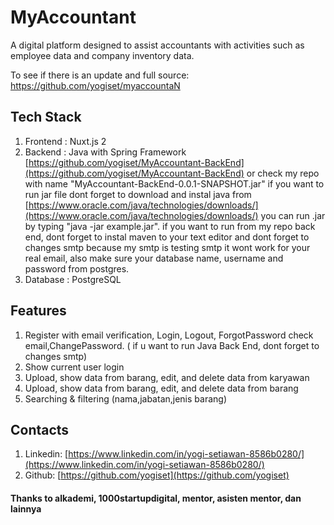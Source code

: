 # MyAccountant

A digital platform designed to assist accountants with activities such as employee data and company inventory data.

To see if there is an update and full source: https://github.com/yogiset/myaccountaN


## Tech Stack
1. Frontend : Nuxt.js 2
2. Backend : Java with Spring Framework [https://github.com/yogiset/MyAccountant-BackEnd](https://github.com/yogiset/MyAccountant-BackEnd)
   or check my repo with name "MyAccountant-BackEnd-0.0.1-SNAPSHOT.jar"
   if you want to run jar file dont forget to download and instal java from [https://www.oracle.com/java/technologies/downloads/](https://www.oracle.com/java/technologies/downloads/)
   you can run .jar by typing "java -jar example.jar".
   if you want to run from my repo back end, dont forget to instal maven to your text editor and dont forget to changes smtp because my smtp is testing smtp it wont work for your real email,
   also make sure your database name, username and password from postgres.   
4. Database : PostgreSQL

## Features
1. Register with email verification, Login, Logout, ForgotPassword check email,ChangePassword. ( if u want to run Java Back End, dont forget to changes smtp)
2. Show current user login
3. Upload, show data from barang, edit, and delete data from karyawan
4. Upload, show data from barang, edit, and delete data from barang
5. Searching & filtering (nama,jabatan,jenis barang)

## Contacts
1. Linkedin: [https://www.linkedin.com/in/yogi-setiawan-8586b0280/](https://www.linkedin.com/in/yogi-setiawan-8586b0280/)
2. Github: [https://github.com/yogiset](https://github.com/yogiset)

#### Thanks to alkademi, 1000startupdigital, mentor, asisten mentor, dan lainnya
